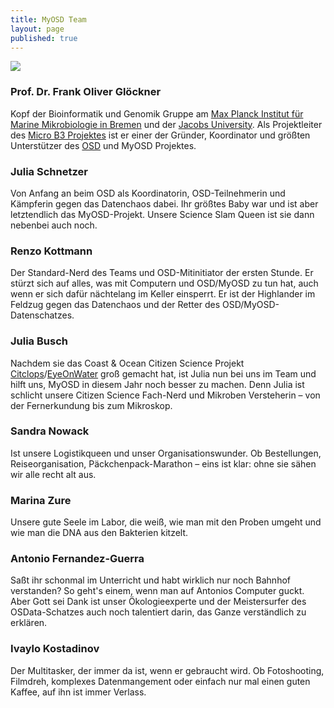 ```yaml
---
title: MyOSD Team
layout: page
published: true
---
```






![]({{site.baseurl}}//assets/images/OSD_Team_2016.jpg)

<!-- script>(function(t,e,i,n){var o,s,c;t.SMCX=t.SMCX||[],e.getElementById(n)||(o=e.getElementsByTagName(i),s=o[o.length-1],c=e.createElement(i),c.type="text/javascript",c.async=!0,c.id=n,c.src=["https:"===location.protocol?"https://":"http://","widget.surveymonkey.com/collect/website/js/dETuQhibEpOhTFiGiuwyuU61tWO1fz4lPbqwSP4af782_2FiBPQFQH_2Bxkz962tTIJT.js"].join(""),s.parentNode.insertBefore(c,s))})(window,document,"script","smcx-sdk");</script -->

### Prof. Dr. Frank Oliver Glöckner
Kopf der Bioinformatik und Genomik Gruppe am [Max Planck Institut für Marine Mikrobiologie in Bremen](http://www.microbial-genomics.de) und der [Jacobs University](http://www.jacobs-university.de). Als Projektleiter des [Micro B3 Projektes](https://www.microb3.eu) ist er einer der Gründer, Koordinator und größten Unterstützer des [OSD](http://www.oceansamplingday.org) und MyOSD Projektes. 

### Julia Schnetzer
Von Anfang an beim OSD als Koordinatorin, OSD-Teilnehmerin und Kämpferin gegen das Datenchaos dabei. Ihr größtes Baby war und ist aber letztendlich das MyOSD-Projekt. Unsere Science Slam Queen ist sie dann nebenbei auch noch. 

### Renzo Kottmann
Der Standard-Nerd des Teams und OSD-Mitinitiator der ersten Stunde. Er stürzt sich auf alles, was mit Computern und OSD/MyOSD zu tun hat, auch wenn er sich dafür nächtelang im Keller einsperrt. Er ist der Highlander im Feldzug gegen das Datenchaos und der Retter des OSD/MyOSD-Datenschatzes.  

### Julia Busch
Nachdem sie das Coast & Ocean Citizen Science Projekt [Citclops](http://www.citclops.eu)/[EyeOnWater](http://eyeonwater.org/color/welcome.php) groß gemacht hat, ist Julia nun bei uns im Team und hilft uns, MyOSD in diesem Jahr noch besser zu machen. Denn Julia ist schlicht unsere Citizen Science Fach-Nerd und Mikroben Versteherin – von der Fernerkundung bis zum Mikroskop.

### Sandra Nowack
Ist unsere Logistikqueen und unser Organisationswunder. Ob Bestellungen, Reiseorganisation, Päckchenpack-Marathon – eins ist klar: ohne sie sähen wir alle recht alt aus.


### Marina Zure
Unsere gute Seele im Labor, die weiß, wie man mit den Proben umgeht und wie man die DNA aus den Bakterien kitzelt.

### Antonio Fernandez-Guerra
Saßt ihr schonmal im Unterricht und habt wirklich nur noch Bahnhof verstanden? So geht's einem, wenn man auf Antonios Computer guckt. Aber Gott sei Dank ist unser Ökologieexperte und der Meistersurfer des OSData-Schatzes auch noch talentiert darin, das Ganze verständlich zu erklären.

### Ivaylo Kostadinov
Der Multitasker, der immer da ist, wenn er gebraucht wird. Ob Fotoshooting, Filmdreh, komplexes Datenmangement oder einfach nur mal einen guten Kaffee, auf ihn ist immer Verlass.
